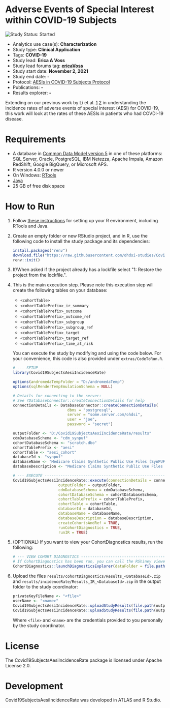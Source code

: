 Adverse Events of Special Interest within COVID-19 Subjects
=============

<img src="https://img.shields.io/badge/Study%20Status-Started-blue.svg" alt="Study Status: Started">

- Analytics use case(s): **Characterization**
- Study type: **Clinical Application**
- Tags: **COVID-19**
- Study lead: **Erica A Voss**
- Study lead forums tag: **[ericaVoss](https://forums.ohdsi.org/u/ericaVoss)**
- Study start date: **November 2, 2021**
- Study end date: **-**
- Protocol: [AESIs in COVID-19 Subjects Protocol](https://ohdsi-studies.github.io/Covid19SubjectsAesiIncidenceRate/Protocol.html)
- Publications: **-**
- Results explorer: **-**

Extending on our previous work by Li et al. [1](https://github.com/ohdsi-studies/Covid19VaccineAesiIncidenceRate) [2](https://pubmed.ncbi.nlm.nih.gov/33791732/) in understanding the incidence rates of adverse events of special interest (AESI) for COVID-19, this work will look at the rates of these AESIs in patients who had COVDI-19 disease.

# Requirements
- A database in [Common Data Model version 5](https://github.com/OHDSI/CommonDataModel) in one of these platforms: SQL Server, Oracle, PostgreSQL, IBM Netezza, Apache Impala, Amazon RedShift, Google BigQuery, or Microsoft APS.
- R version 4.0.0 or newer
- On Windows: [RTools](http://cran.r-project.org/bin/windows/Rtools/)
- [Java](http://java.com)
- 25 GB of free disk space

# How to Run
1. Follow [these instructions](https://ohdsi.github.io/Hades/rSetup.html) for setting up your R environment, including RTools and Java. 

2. Create an empty folder or new RStudio project, and in R, use the following code to install the study package and its dependencies:

    ```r
    install.packages("renv")
    download.file("https://raw.githubusercontent.com/ohdsi-studies/Covid19SubjectsAesiIncidenceRate/master/renv.lock", "renv.lock")
    renv::init()
    ```

3. If/When asked if the project already has a lockfile select "1: Restore the project from the lockfile.".

4. This is the main execution step. Please note this execution step will create the following tables on your database:
   - `<cohortTable>`
   - `<cohortTablePrefix>_ir_summary`
   - `<cohortTablePrefix>_outcome`
   - `<cohortTablePrefix>_outcome_ref`
   - `<cohortTablePrefix>_subgroup`
   - `<cohortTablePrefix>_subgroup_ref`
   - `<cohortTablePrefix>_target`
   - `<cohortTablePrefix>_target_ref`
   - `<cohortTablePrefix>_time_at_risk`
  
    You can execute the study by modifying and using the code below. For your convenience, this code is also provided under `extras/CodeToRun.R`.  
  
    ```r
    # --- SETUP --------------------------------------------------------------------
    library(Covid19SubjectsAesiIncidenceRate)

    options(andromedaTempFolder = "D:/andromedaTemp")
    options(sqlRenderTempEmulationSchema = NULL)

    # Details for connecting to the server:
    # See ?DatabaseConnector::createConnectionDetails for help
    connectionDetails <- DatabaseConnector::createConnectionDetails(
							dbms = "postgresql",
    						server = "some.server.com/ohdsi",
    						user = "joe",
    						password = "secret")

    outputFolder <- "D:/Covid19SubjectsAesiIncidenceRate/results"
    cdmDatabaseSchema <- "cdm_synpuf"
    cohortDatabaseSchema <- "scratch.dbo"
    cohortTablePrefix <- "aesi"
    cohortTable <- "aesi_cohort"
    databaseId <- "synpuf"
    databaseName <- "Medicare Claims Synthetic Public Use Files (SynPUFs)"
    databaseDescription <- "Medicare Claims Synthetic Public Use Files (SynPUFs) were created to allow interested parties to gain familiarity using Medicare claims data while protecting beneficiary privacy. These files are intended to promote development of software and applications that utilize files in this format, train researchers on the use and complexities of Centers for Medicare and Medicaid Services (CMS) claims, and support safe data mining innovations. The SynPUFs were created by combining randomized information from multiple unique beneficiaries and changing variable values. This randomization and combining of beneficiary information ensures privacy of health information."
    
    # --- EXECUTE ------------------------------------------------------------------
    Covid19SubjectsAesiIncidenceRate::execute(connectionDetails = connectionDetails,
    					outputFolder = outputFolder,
    					cdmDatabaseSchema = cdmDatabaseSchema,
    					cohortDatabaseSchema = cohortDatabaseSchema,
    					cohortTablePrefix = cohortTablePrefix,
                        cohortTable = cohortTable,
                        databaseId = databaseId,
                        databaseName = databaseName,
                        databaseDescription = databaseDescription,
    					createCohortsAndRef = TRUE,
                        runCohortDiagnostics = TRUE,
        				runIR = TRUE)
    ```
    
5. (OPTIONAL) If you want to view your CohortDiagnostics results, run the following:

    ```r
    # --- VIEW COHORT DIAGNOSTICS --------------------------------------------------
    # If CohortDiagnostics has been run, you can call the RShiney viewer like this:
    CohortDiagnostics::launchDiagnosticsExplorer(dataFolder = file.path(outputFolder,"cohortDiagnostics"))
    ```	

6. Upload the files ```results/cohortDiagnostics/Results_<DatabaseId>.zip``` and ```results/incidenceRate/Results_IR_<DatabaseId>.zip``` in the output folder to the study coordinator:
 
    ```r
    privateKeyFileName <- "<file>"
    userName <- "<name>"
    Covid19SubjectsAesiIncidenceRate::uploadStudyResults(file.path(outputFolder,"cohortDiagnostics"), privateKeyFileName, userName)
    Covid19SubjectsAesiIncidenceRate::uploadStudyResults(file.path(outputFolder, "incidenceRate"), privateKeyFileName, userName)
    ```
	
    Where ```<file>``` and ```<name>``` are the credentials provided to you personally by the study coordinator.

# License 
The Covid19SubjectsAesiIncidenceRate package is licensed under Apache License 2.0.

# Development

Covid19SubjectsAesiIncidenceRate was developed in ATLAS and R Studio.

